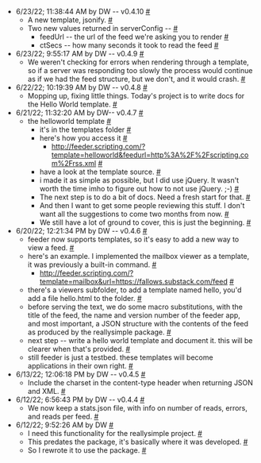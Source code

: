 * <a name="a0"></a>6/23/22; 11:38:44 AM by DW -- v0.4.10  <a href="#a0">#</a>
   * <a name="a1"></a>A new template, jsonify. <a href="#a1">#</a>
   * <a name="a2"></a>Two new values returned in serverConfig --  <a href="#a2">#</a>
      * <a name="a3"></a>feedUrl -- the url of the feed we're asking you to render <a href="#a3">#</a>
      * <a name="a4"></a>ctSecs -- how many seconds it took to read the feed <a href="#a4">#</a>
* <a name="a5"></a>6/23/22; 9:55:17 AM by DW -- v0.4.9 <a href="#a5">#</a>
   * <a name="a6"></a>We weren't checking for errors when rendering through a template, so if a server was responding too slowly the process would continue as if we had the feed structure, but we don't, and it would crash.  <a href="#a6">#</a>
* <a name="a7"></a>6/22/22; 10:19:39 AM by DW -- v0.4.8 <a href="#a7">#</a>
   * <a name="a8"></a>Mopping up, fixing little things. Today's project is to write docs for the Hello World template.  <a href="#a8">#</a>
* <a name="a9"></a>6/21/22; 11:32:20 AM by DW-- v0.4.7 <a href="#a9">#</a>
   * <a name="a10"></a>the helloworld template <a href="#a10">#</a>
      * <a name="a11"></a>it's in the templates folder <a href="#a11">#</a>
      * <a name="a12"></a>here's how you access it <a href="#a12">#</a>
         * <a name="a13"></a><a href="http://feeder.scripting.com/?template=helloworld&feedurl=http%3A%2F%2Fscripting.com%2Frss.xml">http://feeder.scripting.com/?template=helloworld&feedurl=http%3A%2F%2Fscripting.com%2Frss.xml</a> <a href="#a13">#</a>
      * <a name="a14"></a>have a look at the template source. <a href="#a14">#</a>
      * <a name="a15"></a>i made it as simple as possible, but I did use jQuery. It wasn't worth the time imho to figure out how to not use jQuery. ;-) <a href="#a15">#</a>
      * <a name="a16"></a>The next step is to do a bit of docs. Need a fresh start for that.  <a href="#a16">#</a>
      * <a name="a17"></a>And then I want to get some people reviewing this stuff. I don't want all the suggestions to come two months from now.  <a href="#a17">#</a>
      * <a name="a18"></a>We still have a lot of ground to cover, this is just the beginning. <a href="#a18">#</a>
* <a name="a19"></a>6/20/22; 12:21:34 PM by DW -- v0.4.6 <a href="#a19">#</a>
   * <a name="a20"></a>feeder now supports templates, so it's easy to add a new way to view a feed.  <a href="#a20">#</a>
   * <a name="a21"></a>here's an example. I implemented the mailbox viewer as a template, it was previously a built-in command. <a href="#a21">#</a>
      * <a name="a22"></a><a href="http://feeder.scripting.com/?template=mailbox&url=https://fallows.substack.com/feed">http://feeder.scripting.com/?template=mailbox&url=https://fallows.substack.com/feed</a> <a href="#a22">#</a>
   * <a name="a23"></a>there's a viewers subfolder, to add a template named hello, you'd add a file hello.html to the folder. <a href="#a23">#</a>
   * <a name="a24"></a>before serving the text, we do some macro substitutions, with the title of the feed, the name and version number of the feeder app, and most important, a JSON structure with the contents of the feed as produced by the reallysimple package.  <a href="#a24">#</a>
   * <a name="a25"></a>next step -- write a hello world template and document it. this will be clearer when that's provided. <a href="#a25">#</a>
   * <a name="a26"></a>still feeder is just a testbed. these templates will become applications in their own right.  <a href="#a26">#</a>
* <a name="a27"></a>6/13/22; 12:06:18 PM by DW -- v0.4.5 <a href="#a27">#</a>
   * <a name="a28"></a>Include the charset in the content-type header when returning JSON and XML.  <a href="#a28">#</a>
* <a name="a29"></a>6/12/22; 6:56:43 PM by DW -- v0.4.4 <a href="#a29">#</a>
   * <a name="a30"></a>We now keep a stats.json file, with info on number of reads, errors, and reads per feed. <a href="#a30">#</a>
* <a name="a31"></a>6/12/22; 9:52:26 AM by DW <a href="#a31">#</a>
   * <a name="a32"></a>I need this functionality for the reallysimple project.  <a href="#a32">#</a>
   * <a name="a33"></a>This predates the package, it's basically where it was developed. <a href="#a33">#</a>
   * <a name="a34"></a>So I rewrote it to use the package.  <a href="#a34">#</a>
